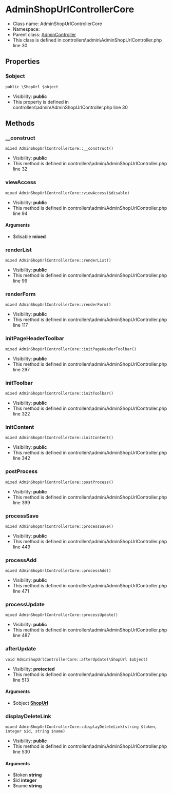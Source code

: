AdminShopUrlControllerCore
===============






* Class name: AdminShopUrlControllerCore
* Namespace: 
* Parent class: [AdminController](AdminControllerCore)
* This class is defined in controllers\admin\AdminShopUrlController.php line 30





Properties
----------


### $object

    public \ShopUrl $object





* Visibility: **public**
* This property is defined in controllers\admin\AdminShopUrlController.php line 30


Methods
-------


### __construct

    mixed AdminShopUrlControllerCore::__construct()





* Visibility: **public**
* This method is defined in controllers\admin\AdminShopUrlController.php line 32




### viewAccess

    mixed AdminShopUrlControllerCore::viewAccess($disable)





* Visibility: **public**
* This method is defined in controllers\admin\AdminShopUrlController.php line 94


#### Arguments
* $disable **mixed**



### renderList

    mixed AdminShopUrlControllerCore::renderList()





* Visibility: **public**
* This method is defined in controllers\admin\AdminShopUrlController.php line 99




### renderForm

    mixed AdminShopUrlControllerCore::renderForm()





* Visibility: **public**
* This method is defined in controllers\admin\AdminShopUrlController.php line 117




### initPageHeaderToolbar

    mixed AdminShopUrlControllerCore::initPageHeaderToolbar()





* Visibility: **public**
* This method is defined in controllers\admin\AdminShopUrlController.php line 297




### initToolbar

    mixed AdminShopUrlControllerCore::initToolbar()





* Visibility: **public**
* This method is defined in controllers\admin\AdminShopUrlController.php line 322




### initContent

    mixed AdminShopUrlControllerCore::initContent()





* Visibility: **public**
* This method is defined in controllers\admin\AdminShopUrlController.php line 342




### postProcess

    mixed AdminShopUrlControllerCore::postProcess()





* Visibility: **public**
* This method is defined in controllers\admin\AdminShopUrlController.php line 399




### processSave

    mixed AdminShopUrlControllerCore::processSave()





* Visibility: **public**
* This method is defined in controllers\admin\AdminShopUrlController.php line 449




### processAdd

    mixed AdminShopUrlControllerCore::processAdd()





* Visibility: **public**
* This method is defined in controllers\admin\AdminShopUrlController.php line 471




### processUpdate

    mixed AdminShopUrlControllerCore::processUpdate()





* Visibility: **public**
* This method is defined in controllers\admin\AdminShopUrlController.php line 487




### afterUpdate

    void AdminShopUrlControllerCore::afterUpdate(\ShopUrl $object)





* Visibility: **protected**
* This method is defined in controllers\admin\AdminShopUrlController.php line 513


#### Arguments
* $object **[ShopUrl](ShopUrlCore)**



### displayDeleteLink

    mixed AdminShopUrlControllerCore::displayDeleteLink(string $token, integer $id, string $name)





* Visibility: **public**
* This method is defined in controllers\admin\AdminShopUrlController.php line 530


#### Arguments
* $token **string**
* $id **integer**
* $name **string**



